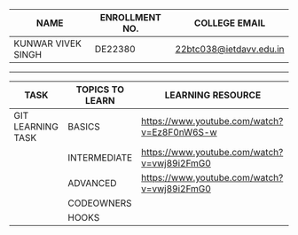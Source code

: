 | NAME               | ENROLLMENT NO. | COLLEGE EMAIL           |
| ------------------ | -------------- | ----------------------- |
| KUNWAR VIVEK SINGH | DE22380        | 22btc038@ietdavv.edu.in |

---

| TASK              | TOPICS TO LEARN | LEARNING RESOURCE                           |
| ----------------- | --------------- | ------------------------------------------- |
| GIT LEARNING TASK | BASICS          | https://www.youtube.com/watch?v=Ez8F0nW6S-w |
|                   | INTERMEDIATE    | https://www.youtube.com/watch?v=vwj89i2FmG0 |
|                   | ADVANCED        | https://www.youtube.com/watch?v=vwj89i2FmG0 |
|                   | CODEOWNERS      |                                             |
|                   | HOOKS           |                                             |
